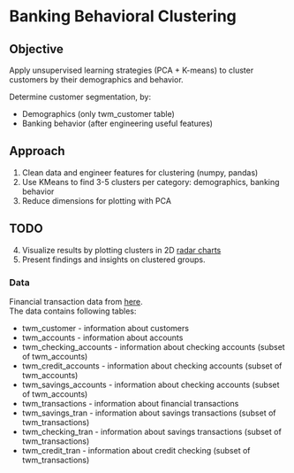 # Banking Behavioral Clustering
## Objective
Apply unsupervised learning strategies (PCA + K-means) to cluster customers by their demographics and behavior.

Determine customer segmentation, by:
* Demographics (only twm_customer table)
* Banking behavior (after engineering useful features)

## Approach
1. Clean data and engineer features for clustering (numpy, pandas)
2. Use KMeans to find 3-5 clusters per category: demographics, banking behavior
3. Reduce dimensions for plotting with PCA

## TODO
4. Visualize results by plotting clusters in 2D [radar charts](https://plotly.com/python/radar-chart/)
5. Present findings and insights on clustered groups.

### Data
Financial transaction data from [here](https://drive.google.com/file/d/1zAjnf936aHkwVCq_BmA47p4lpRjyRzMf/view?usp=sharing).\
The data contains following tables:

- twm_customer - information about customers
- twm_accounts - information about accounts
- twm_checking_accounts - information about checking accounts (subset of twm_accounts)
- twm_credit_accounts - information about checking accounts (subset of twm_accounts)
- twm_savings_accounts - information about checking accounts (subset of twm_accounts)
- twm_transactions - information about financial transactions
- twm_savings_tran - information about savings transactions (subset of twm_transactions)
- twm_checking_tran - information about savings transactions (subset of twm_transactions)
- twm_credit_tran - information about credit checking (subset of twm_transactions)

